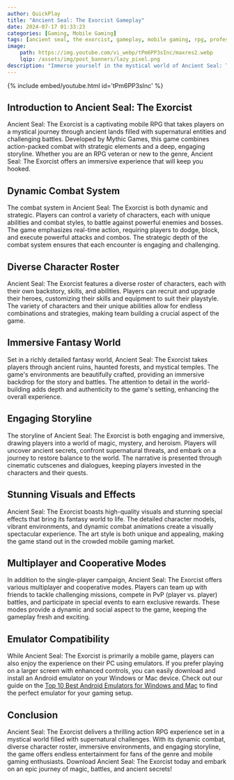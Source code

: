 ```yaml
---
author: QuickPlay
title: "Ancient Seal: The Exorcist Gameplay"
date: 2024-07-17 01:33:23
categories: [Gaming, Mobile Gaming]
tags: [ancient seal, the exorcist, gameplay, mobile gaming, rpg, professional gamers, action rpg]
image: 
    path: https://img.youtube.com/vi_webp/tPm6PP3sInc/maxres2.webp
    lqip: /assets/img/post_banners/lazy_pixel.png
description: "Immerse yourself in the mystical world of Ancient Seal: The Exorcist with its unique gameplay and strategic features."
---
```


{% include embed/youtube.html id='tPm6PP3sInc' %}

## Introduction to Ancient Seal: The Exorcist

Ancient Seal: The Exorcist is a captivating mobile RPG that takes players on a mystical journey through ancient lands filled with supernatural entities and challenging battles. Developed by Mythic Games, this game combines action-packed combat with strategic elements and a deep, engaging storyline. Whether you are an RPG veteran or new to the genre, Ancient Seal: The Exorcist offers an immersive experience that will keep you hooked.

## Dynamic Combat System

The combat system in Ancient Seal: The Exorcist is both dynamic and strategic. Players can control a variety of characters, each with unique abilities and combat styles, to battle against powerful enemies and bosses. The game emphasizes real-time action, requiring players to dodge, block, and execute powerful attacks and combos. The strategic depth of the combat system ensures that each encounter is engaging and challenging.

## Diverse Character Roster

Ancient Seal: The Exorcist features a diverse roster of characters, each with their own backstory, skills, and abilities. Players can recruit and upgrade their heroes, customizing their skills and equipment to suit their playstyle. The variety of characters and their unique abilities allow for endless combinations and strategies, making team building a crucial aspect of the game.

## Immersive Fantasy World

Set in a richly detailed fantasy world, Ancient Seal: The Exorcist takes players through ancient ruins, haunted forests, and mystical temples. The game's environments are beautifully crafted, providing an immersive backdrop for the story and battles. The attention to detail in the world-building adds depth and authenticity to the game's setting, enhancing the overall experience.

## Engaging Storyline

The storyline of Ancient Seal: The Exorcist is both engaging and immersive, drawing players into a world of magic, mystery, and heroism. Players will uncover ancient secrets, confront supernatural threats, and embark on a journey to restore balance to the world. The narrative is presented through cinematic cutscenes and dialogues, keeping players invested in the characters and their quests.

## Stunning Visuals and Effects

Ancient Seal: The Exorcist boasts high-quality visuals and stunning special effects that bring its fantasy world to life. The detailed character models, vibrant environments, and dynamic combat animations create a visually spectacular experience. The art style is both unique and appealing, making the game stand out in the crowded mobile gaming market.

## Multiplayer and Cooperative Modes

In addition to the single-player campaign, Ancient Seal: The Exorcist offers various multiplayer and cooperative modes. Players can team up with friends to tackle challenging missions, compete in PvP (player vs. player) battles, and participate in special events to earn exclusive rewards. These modes provide a dynamic and social aspect to the game, keeping the gameplay fresh and exciting.

## Emulator Compatibility

While Ancient Seal: The Exorcist is primarily a mobile game, players can also enjoy the experience on their PC using emulators. If you prefer playing on a larger screen with enhanced controls, you can easily download and install an Android emulator on your Windows or Mac device. Check out our guide on the [Top 10 Best Android Emulators for Windows and Mac](https://quickplaymobile.github.io/posts/Top-10-Best-Android-Emulators-for-Windows-and-Mac/) to find the perfect emulator for your gaming setup.

## Conclusion

Ancient Seal: The Exorcist delivers a thrilling action RPG experience set in a mystical world filled with supernatural challenges. With its dynamic combat, diverse character roster, immersive environments, and engaging storyline, the game offers endless entertainment for fans of the genre and mobile gaming enthusiasts. Download Ancient Seal: The Exorcist today and embark on an epic journey of magic, battles, and ancient secrets!
